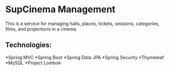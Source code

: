 # SupCinema Management 
This is a service for managing halls, places, tickets, sessions, categories, films, and projections in a cinema.

## Technologies:
*Spring MVC
*Spring Boot
*Spring Data JPA
*Spring Security
*Thymeleaf
*MySQL
*Project Lombok
